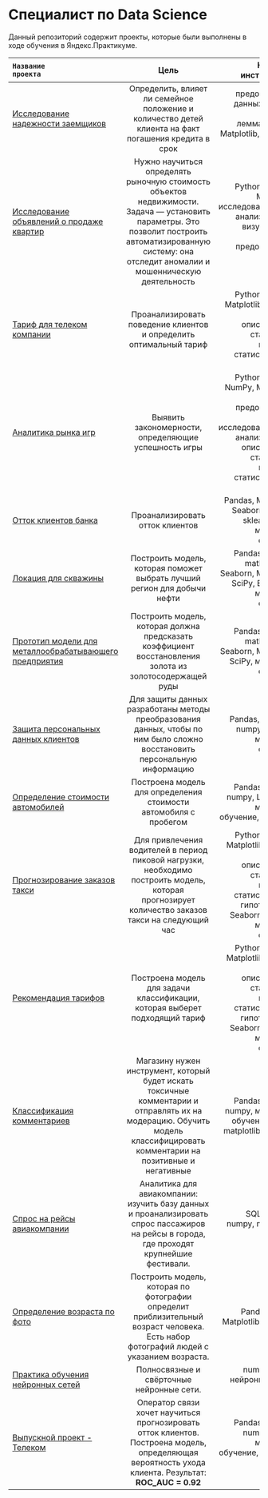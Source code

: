 # Специалист по Data Science
Данный репозиторий содержит проекты, которые были выполнены в ходе обучения в Яндекс.Практикуме.

<code>**Название проекта** | Цель | Навыки и инструменты
:------------- |:-----:| -------:
[Исследование надежности заемщиков](https://github.com/DariaGoncharevskaia/projects-yandex-praktikum/blob/main/reliability_of_borrowers/reliability_of_borrowers.ipynb) | Определить, влияет ли семейное положение и количество детей клиента на факт погашения кредита в срок | предобработка данных, Python, Pandas, лемматизация, Matplotlib, Seaborn, numpy
[Исследование объявлений о продаже квартир](https://github.com/DariaGoncharevskaia/projects-yandex-praktikum/blob/main/research_of_ads_for_the_sale_of_apartments/research_of_ads_for_the_sale_of_apartments.ipynb) | Нужно научиться определять рыночную стоимость объектов недвижимости. Задача — установить параметры. Это позволит построить автоматизированную систему: она отследит аномалии и мошенническую деятельность | Python, Pandas, Matplotlib, исследовательский анализ данных, визуализация данных, предобработка данных
[Тариф для телеком компании](https://github.com/DariaGoncharevskaia/projects-yandex-praktikum/blob/main/perspective_rate_for_telephone_company_determination/perspective_rate_for_telephone_company_determination.ipynb) | Проанализировать поведение клиентов и определить оптимальный тариф | Python, Pandas, Matplotlib, NumPy, SciPy, описательная статистика, проверка статистических гипотез
[Аналитика рынка игр](https://github.com/DariaGoncharevskaia/projects-yandex-praktikum/blob/main/game_market_analytics/game_market_analytics.ipynb) | Выявить закономерности, определяющие успешность игры | Python, Pandas, NumPy, Matplotlib, plotly предобработка данных, исследовательский анализ данных, описательная статистика, проверка статистических гипотез
[Отток клиентов банка](https://github.com/DariaGoncharevskaia/projects-yandex-praktikum/blob/main/customer_attrition/%D1%81ustomer_attrition.ipynb) | Проанализировать отток клиентов | Pandas, Matplotlib, Seaborn, numpy, sklearn, math, машинное обучение
[Локация для скважины](https://github.com/DariaGoncharevskaia/projects-yandex-praktikum/blob/main/location_for_an_oil_well/location_for_an_oil_well.ipynb) | Построить модель, которая поможет выбрать лучший регион для добычи нефти | Pandas, sklearn, math, numpy, Seaborn, Matplotlib, SciPy, Bootstrap, машинное обучение
[Прототип модели для металлообрабатывающего предприятия](https://github.com/DariaGoncharevskaia/projects-yandex-praktikum/blob/main/gold_mining/gold%20mining.ipynb) | Построить модель, которая должна предсказать коэффициент восстановления золота из золотосодержащей руды | Pandas, sklearn, math, numpy, Seaborn, Matplotlib, SciPy, машинное обучение
[Защита персональных данных клиентов](https://github.com/DariaGoncharevskaia/projects-yandex-praktikum/blob/main/protection_of_personal_data/protection_of_personal_data.ipynb) | Для защиты данных разработаны методы преобразования данных, чтобы по ним было сложно восстановить персональную информацию | Pandas, Seaborn, numpy, sklearn, машинное обучение
[Определение стоимости автомобилей](https://github.com/DariaGoncharevskaia/projects-yandex-praktikum/blob/main/determining_the_cost_of_cars/determining_the_cost_of_cars.ipynb) | Построена модель для определения стоимости автомобиля с пробегом | Pandas, sklearn, numpy, LightGBM, машинное обучение, CatBoost
[Прогнозирование заказов такси](https://github.com/DariaGoncharevskaia/projects-yandex-praktikum/blob/main/forecasting_taxi_orders/forecasting_taxi_orders.ipynb) | Для привлечения водителей в период пиковой нагрузки, необходимо построить модель, которая прогнозирует количество заказов такси на следующий час| Python, Pandas, Matplotlib, numpy, SciPy, описательная статистика, проверка статистических гипотез, math, Seaborn, sklearn, машинное обучение
[Рекомендация тарифов](https://github.com/DariaGoncharevskaia/projects-yandex-praktikum/blob/main/recommendation_of_tariffs/recommendation_of_tariffs.ipynb) | Построена модель для задачи классификации, которая выберет подходящий тариф | Python, Pandas, Matplotlib, numpy, SciPy, описательная статистика, проверка статистических гипотез, math, Seaborn, sklearn, машинное обучение
[Классификация комментариев](https://github.com/DariaGoncharevskaia/projects-yandex-praktikum/blob/main/classification_of_comments/classification_of_comments.ipynb) | Магазину нужен инструмент, который будет искать токсичные комментарии и отправлять их на модерацию. Обучить модель классифицировать комментарии на позитивные и негативные | Pandas, sklearn, numpy, машинное обучение, NLTK, matplotlib, seaborn
[Спрос на рейсы авиакомпании](https://github.com/DariaGoncharevskaia/projects-data-science/tree/main/sql_project) |Аналитика для авиакомпании: изучить базу данных и проанализировать спрос пассажиров на рейсы в города, где проходят крупнейшие фестивали.| SQL, Pandas, numpy, matplotlib, seaborn
[Определение возраста по фото](https://github.com/DariaGoncharevskaia/projects-data-science/blob/main/CV/Determining%20the%20age%20of%20buyers.ipynb) | Построить модель, которая по фотографии определит приблизительный возраст человека. Есть набор фотографий людей с указанием возраста.| Pandas, keras, Matplotlib, Seaborn
[Практика обучения нейронных сетей](https://github.com/DariaGoncharevskaia/projects-data-science/tree/main/neural_network_training_practice) | Полносвязные и свёрточные нейронные сети.| numpy, keras, нейронные сети, CV
[Выпускной проект - Телеком](https://github.com/DariaGoncharevskaia/projects-data-science/blob/main/graduation_project/graduation%20project.ipynb) | Оператор связи хочет научиться прогнозировать отток клиентов. Построена модель, определяющая вероятность ухода клиента. Результат: **ROC_AUC = 0.92**| Pandas, sklearn, numpy, plotly, машинное обучение, catboost, lightgbm
</code>

